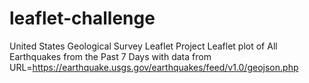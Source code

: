 # leaflet-challenge
United States Geological Survey Leaflet Project
Leaflet plot of All Earthquakes from the Past 7 Days
with data from 
URL=https://earthquake.usgs.gov/earthquakes/feed/v1.0/geojson.php
